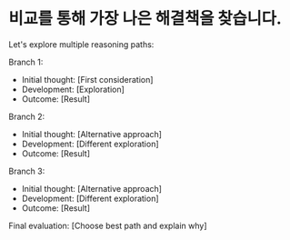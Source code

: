 # 비교를 통해 가장 나은 해결책을 찾습니다.

Let's explore multiple reasoning paths:

Branch 1:
- Initial thought: [First consideration]
- Development: [Exploration]
- Outcome: [Result]

Branch 2:
- Initial thought: [Alternative approach]
- Development: [Different exploration]
- Outcome: [Result]

Branch 3:
- Initial thought: [Alternative approach]
- Development: [Different exploration]
- Outcome: [Result]


Final evaluation:
[Choose best path and explain why]

